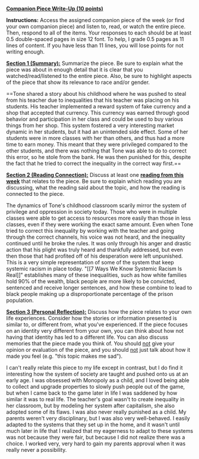 **<u>Companion Piece Write-Up (10 points)</u>**

**Instructions:** Access the assigned companion piece of the week (or find your own companion piece) and listen to, read, or watch the entire piece. Then, respond to all of the items. Your responses to each should be at least 0.5 double-spaced pages in size 12 font. To help, I grade 0.5 pages as 11 lines of content. If you have less than 11 lines, you will lose points for not writing enough.

**<u>Section 1 (Summary):</u>** Summarize the piece. Be sure to explain what the piece was about in enough detail that it is clear that you watched/read/listened to the entire piece. Also, be sure to highlight aspects of the piece that show its relevance to race and/or gender.

==Tone shared a story about his childhood where he was pushed to steal from his teacher due to inequalities that his teacher was placing on his students. His teacher implemented a reward system of fake currency and a shop that accepted that currency. This currency was earned through good behavior and participation in her class and could be used to buy various things from her shop. This system fostered a very interesting market dynamic in her students, but it had an unintended side effect. Some of her students were in more classes with her than others, and thus had a more time to earn money. This meant that they were privileged compared to the other students, and there was nothing that Tone was able to do to correct this error, so he stole from the bank. He was then punished for this, despite the fact that he tried to correct the inequality in the correct way first.==

**<u>Section 2 (Reading Connection):</u>** Discuss at least one **<u>reading from this week</u>** that relates to the piece. Be sure to explain which reading you are discussing, what the reading said about the topic, and how the reading is connected to the piece.

The dynamics of Tone's childhood classroom scarily mirror the system of privilege and oppression in society today. Those who were in multiple classes were able to get access to resources more easily than those in less classes, even if they were working the exact same amount. Even when Tone tried to correct this inequality by working with the teacher and going through the correct channels, his voice was not heard, and the inequality continued until he broke the rules. It was only through his anger and drastic action that his plight was truly heard and thankfully addressed, but even then those that had profited off of his desperation were left unpunished. This is a very simple representation of some of the system that keep systemic racism in place today. "[[7 Ways We Know Systemic Racism Is Real]]" establishes many of these inequalities, such as how white families hold 90% of the wealth, black people are more likely to be convicted, sentenced and receive longer sentences, and how these combine to lead to black people making up a disproportionate percentage of the prison population.

**<u>Section 3 (Personal Reflection):</u>** Discuss how the piece relates to your own life experiences. Consider how the stories or information presented is similar to, or different from, what you've experienced. If the piece focuses on an identity very different from your own, you can think about how not having that identity has led to a different life. You can also discuss memories that the piece made you think of. You should <u>not</u> give your opinion or evaluation of the piece, and you should <u>not</u> just talk about how it made you feel (e.g. "this topic makes me sad").

I can't really relate this piece to my life except in contrast, but I do find it interesting how the system of society are taught and pushed onto us at an early age. I was obsessed with Monopoly as a child, and I loved being able to collect and upgrade properties to slowly push people out of the game, but when I came back to the game later in life I was saddened by how similar it was to real life. The teacher's goal wasn't to create inequality in her classroom, but by modeling her system after capitalism, she also adopted some of its flaws. I was also never really punished as a child. My parents weren't very disciplinary, but I was also very well-behaved. I easily adapted to the systems that they set up in the home, and it wasn't until much later in life that I realized that my eagerness to adapt to these systems was not because they were fair, but because I did not realize there was a choice. I worked very, very hard to gain my parents approval when it was really never a possibility.  
